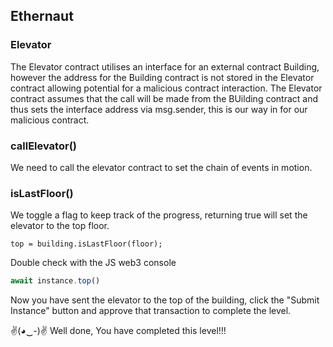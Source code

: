 ## Ethernaut 
### Elevator

The Elevator contract utilises an interface for an external contract Building, however the address for the Building contract is not stored in the Elevator contract allowing potential for a malicious contract interaction. The Elevator contract assumes that the call will be made from the BUilding contract and thus sets the interface address via msg.sender, this is our way in for our malicious contract.

### callElevator()
We need to call the elevator contract to set the chain of events in motion.

### isLastFloor()
We toggle a flag to keep track of the progress, returning true will set the elevator to the top floor.
```solidity
top = building.isLastFloor(floor);
```
Double check with the JS web3 console
```javascript
await instance.top()
```


Now you have sent the elevator to the top of the building, click the "Submit Instance" button and approve that transaction to complete the level.

✌(◕‿-)✌ Well done, You have completed this level!!!
